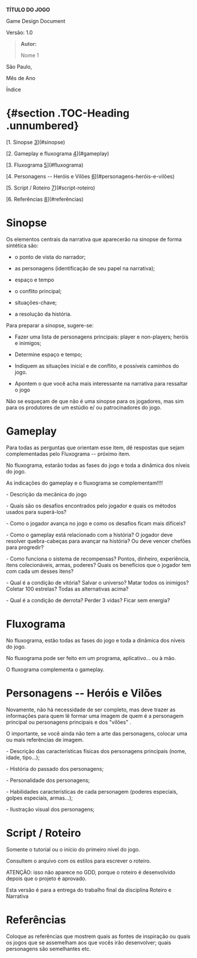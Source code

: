 **TÍTULO DO JOGO**

Game Design Document

Versão: 1.0

> **Autor:**
>
> Nome 1

São Paulo,

Mês de Ano

Índice

#  {#section .TOC-Heading .unnumbered}

[1. Sinopse [3](#sinopse)](#sinopse)

[2. Gameplay e fluxograma [4](#gameplay)](#gameplay)

[3. Fluxograma [5](#fluxograma)](#fluxograma)

[4. Personagens -- Heróis e Vilões
[6](#personagens-heróis-e-vilões)](#personagens-heróis-e-vilões)

[5. Script / Roteiro [7](#script-roteiro)](#script-roteiro)

[6. Referências [8](#referências)](#referências)

# Sinopse

Os elementos centrais da narrativa que aparecerão na sinopse de forma
sintética são:

-   o ponto de vista do narrador;

-   as personagens (identificação de seu papel na narrativa);

-   espaço e tempo

-   o conflito principal;

-   situações-chave;

-   a resolução da história.

Para preparar a sinopse, sugere-se:

-   Fazer uma lista de personagens principais: player e non-players;
    heróis e inimigos;

-   Determine espaço e tempo;

-   Indiquem as situações inicial e de conflito, e possíveis caminhos do
    jogo.

-   Apontem o que você acha mais interessante na narrativa para
    ressaltar o jogo

Não se esqueçam de que não é uma sinopse para os jogadores, mas sim para
os produtores de um estúdio e/ ou patrocinadores do jogo.

# Gameplay

Para todas as perguntas que orientam esse item, dê respostas que sejam
complementadas pelo Fluxograma -- próximo item.

No fluxograma, estarão todas as fases do jogo e toda a dinâmica dos
níveis do jogo.

As indicações do gameplay e o fluxograma se complementam!!!!

\- Descrição da mecânica do jogo

\- Quais são os desafios encontrados pelo jogador e quais os métodos
usados para superá-los?

\- Como o jogador avança no jogo e como os desafios ficam mais difíceis?

\- Como o gameplay está relacionado com a história? O jogador deve
resolver quebra-cabeças para avançar na história? Ou deve vencer chefões
para progredir?

\- Como funciona o sistema de recompensas? Pontos, dinheiro,
experiência, itens colecionáveis, armas, poderes? Quais os benefícios
que o jogador tem com cada um desses itens?

\- Qual é a condição de vitória? Salvar o universo? Matar todos os
inimigos? Coletar 100 estrelas? Todas as alternativas acima?

\- Qual é a condição de derrota? Perder 3 vidas? Ficar sem energia?

# Fluxograma

No fluxograma, estão todas as fases do jogo e toda a dinâmica dos níveis
do jogo.

No fluxograma pode ser feito em um programa, aplicativo\... ou à mão.

O fluxograma complementa o gameplay.

# Personagens -- Heróis e Vilões

Novamente, não há necessidade de ser completo, mas deve trazer as
informações para quem lê formar uma imagem de quem é a personagem
principal ou personagens principais e dos "vilões" .

O importante, se você ainda não tem a arte das personagens, colocar uma
ou mais referências de imagem.

\- Descrição das características físicas dos personagens principais
(nome, idade, tipo\...);

\- História do passado dos personagens;

\- Personalidade dos personagens;

\- Habilidades características de cada personagem (poderes especiais,
golpes especiais, armas\...);

\- Ilustração visual dos personagens;

# Script / Roteiro 

Somente o tutorial ou o início do primeiro nível do jogo.

Consultem o arquivo com os estilos para escrever o roteiro.

ATENÇÃO: isso não aparece no GDD, porque o roteiro é desenvolvido depois
que o projeto é aprovado.

Esta versão é para a entrega do trabalho final da disciplina Roteiro e
Narrativa

# Referências 

Coloque as referências que mostrem quais as fontes de inspiração ou
quais os jogos que se assemelham aos que vocês irão desenvolver; quais
personagens são semelhantes etc.
